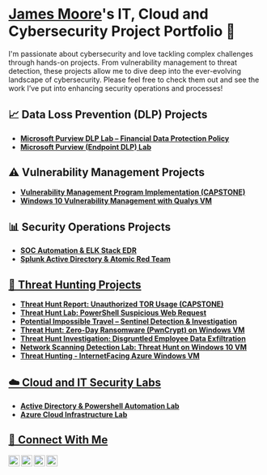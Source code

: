 # <a href="https://www.linkedin.com/in/jamesmoore1983/">James Moore</a>'s IT, Cloud and Cybersecurity Project Portfolio 🔐


I'm passionate about cybersecurity and love tackling complex challenges through hands-on projects. From vulnerability management to threat detection, these projects allow me to dive deep into the ever-evolving landscape of cybersecurity. Please feel free to check them out and see the work I’ve put into enhancing security operations and processes!

## 📈 Data Loss Prevention (DLP) Projects

- **[Microsoft Purview DLP Lab – Financial Data Protection Policy](https://github.com/techgneek/Microsoft-Purview-DLP-Lab-Financial-Data-Protection-Policy/blob/main/README.md)**
- **[Microsoft Purview (Endpoint DLP) Lab](https://github.com/techgneek/Microsoft-Purview-Endpoint-DLP-Lab-/blob/main/README.md)**

## ⚠️ Vulnerability Management Projects

- **[Vulnerability Management Program Implementation (CAPSTONE)](https://github.com/techgneek/vulnerability-management-program)**
- **<a href="https://github.com/techgneek/Windows-10-Vulnerability-Management-with-Qualys-Lab">Windows 10 Vulnerability Management with Qualys VM</a>**

## 📊 Security Operations Projects
- **<a href="https://github.com/techgneek/SOC-Automation-ELK-Stack-EDR/blob/main/README.md">SOC Automation & ELK Stack EDR</a>**
- **<a href="https://github.com/techgneek/Active-Directory-Monitoring-with-Splunk-and-Atomic-Red-Team">Splunk Active Directory & Atomic Red Team**

## 🚨 Threat Hunting Projects
- **<a href="https://github.com/techgneek/Threat-Hunting-Scenario-TOR/blob/main/README.md">Threat Hunt Report: Unauthorized TOR Usage (CAPSTONE)**
- **<a href="https://github.com/techgneek/Incident-Report-Powershell-Suspicious-Web-Request/tree/main">Threat Hunt Lab: PowerShell Suspicious Web Request**
- **<a href="https://github.com/techgneek/Potential-Impossible-Travel/tree/main">Potential Impossible Travel – Sentinel Detection & Investigation**
- **<a href="https://github.com/techgneek/Threat-Hunt-Zero-Day-Ransomware-PwnCrypt-on-Windows-VM">Threat Hunt: Zero-Day Ransomware (PwnCrypt) on Windows VM**
- **<a href="https://github.com/techgneek/Data-Exfil-Threat-Hunt-On-Windows-VM">Threat Hunt Investigation: Disgruntled Employee Data Exfiltration**
- **<a href="https://github.com/techgneek/Threat-Hunting-for-Network-Scan-Detection/blob/main/README.md">Network Scanning Detection Lab: Threat Hunt on Windows 10 VM**
- **<a href="https://github.com/techgneek/threat-hunt-device-exposed-to-internet/blob/main/README.md">Threat Hunting - InternetFacing Azure Windows VM**

## ☁️ Cloud and IT Security Labs

- **<a href="https://github.com/techgneek/Active-Directory-and-Powershell-Automation">Active Directory & Powershell Automation Lab**
- **<a href="https://github.com/techgneek/Azure-Cloud-Infrastructure-Lab">Azure Cloud Infrastructure Lab**


## 🤳 Connect With Me

[<img align="left" alt="https://www.youtube.com/c/@TechGneek| YouTube" width="22px" src="https://cdn.jsdelivr.net/npm/simple-icons@v3/icons/youtube.svg" />][youtube]
[<img align="left" alt="https://wwww.twitter.com/techgneek| Twitter" width="22px" src="https://cdn.jsdelivr.net/npm/simple-icons@v3/icons/twitter.svg" />][twitter]
[<img align="left" alt="https://wwww.linkedin.com/jamesmoore1983| LinkedIn" width="22px" src="https://cdn.jsdelivr.net/npm/simple-icons@v3/icons/linkedin.svg" />][linkedin]
[<img align="left" alt="https://www.instagram.com/jamesahbumoore| Instagram" width="22px" src="https://cdn.jsdelivr.net/npm/simple-icons@v3/icons/instagram.svg" />][instagram]

[youtube]: https://www.youtube.com/c/@TechGneek
[linkedin]: https://linkedin.com/in/jamesmoore1983
[twitter]: https://twitter.com/techgneek
[instagram]: https://www.instagram.com/jamesahbumoore

<!--
<img width="35" alt="image" src="https://github.com/user-attachments/assets/2f41c7cd-5ea8-4475-b451-a37161b6c3fb"> 
<img width="35" alt="image" src="https://github.com/user-attachments/assets/77649969-9910-4994-8b96-74a116cfb2a8">
-->

<br>




